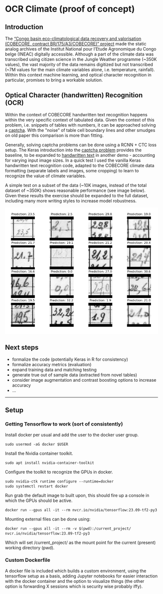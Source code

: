 # OCR Climate (proof of concept)

## Introduction

The [“Congo basin eco-climatological data recovery and valorisation (COBECORE, contract BR/175/A3/COBECORE)” project](https://cobecore.org) made the static analog archives of the Institut National pour l’Etude Agronomique du Congo belge (INEAC) digitally accessible. Although a part of the climate data was transcribed using citizen science in the Jungle Weather programme (~350K values), the vast majority of the data remains digitized but not transcribed (~7M values for the main climate variables alone, i.e. temperature, rainfall). Within this context machine learning, and optical character recognition in particular, promises to bring a workable solution.

## Optical Character (handwritten) Recognition (OCR)

Within the context of COBECORE handwritten text recognition happens within the very specific context of tabulated data. Given the context of this problem, i.e. snippets of tables with numbers, it can be approached solving a [captcha](https://en.wikipedia.org/wiki/CAPTCHA). With the "noise" of table cell boundary lines and other smudges on old paper this comparison is more than fitting.

Generally, solving captcha problems can be done using a RCNN + CTC loss setup. The Keras introduction into the [captcha problem](https://keras.io/examples/vision/captcha_ocr/) provides the baseline, to be expanded to [handwritten text](https://keras.io/examples/vision/handwriting_recognition/) in another demo - accounting for varying input image sizes. In a quick test I used the vanilla Keras handwritten text recognition code, adapted to the COBECORE climate data formatting (separate labels and images, some cropping) to learn to recognize the value of climate variables.

A simple test on a subset of the data (~10K images, instead of the total dataset of ~350K) shows reasonable performance (see image below). Given these results the exercise should be expanded to the full dataset, including many more writing styles to increase model robustness.

![](https://raw.githubusercontent.com/bluegreen-labs/OCR_climate/main/manuscript/test_results.png)

## Next steps

- formalize the code (potentially Keras in R for consistency)
- formalize accuracy metrics (evaluation)
- expand training data and matching testing
- generate true out of sample data (extracted from novel tables)
- consider image augmentation and contrast boosting options to increase accuracy
- ...

----

## Setup

### Getting Tensorflow to work (sort of consistently)

Install docker per usual and add the user to the
docker user group.

```
sudo usermod -aG docker $USER
```

Install the Nvidia container toolkit.

```
sudo apt install nvidia-container-toolkit
```

Configure the toolkit to recognize the GPUs in docker.

```
sudo nvidia-ctk runtime configure --runtime=docker
sudo systemctl restart docker
```

Run grab the default image to built upon, this should fire up a console in which the GPUs should be active.

```
docker run --gpus all -it --rm nvcr.io/nvidia/tensorflow:23.09-tf2-py3
```

Mounting external files can be done using:

```
docker run --gpus all -it --rm -v $(pwd):/current_project/ nvcr.io/nvidia/tensorflow:23.09-tf2-py3
```
Which will set /current_project/ as the mount point for the current (present) working directory (pwd).

### Custom Dockerfile

A docker file is included which builds a custom environment, using the tensorflow setup as a basis, adding Jupyter notebooks for easier interaction with the docker container and the option to visualize things (the other option is forwarding X sessions which is security wise probably iffy).
